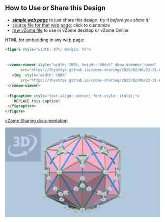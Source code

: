 
## How to Use or Share this Design

 - [***simple web page***](<https://ThynStyx.github.io/vzome-sharing/2025/02/06/22-31-09-Truncated-Dodecahedron/>) to just share this design; *try it before you share it!*
 - [source file for that web page](<https://github.com/ThynStyx/vzome-sharing/edit/main/2025/02/06/22-31-09-Truncated-Dodecahedron/index.md>); click to customize
 - [raw vZome file](<https://raw.githubusercontent.com/ThynStyx/vzome-sharing/main/2025/02/06/22-31-09-Truncated-Dodecahedron/Truncated-Dodecahedron.vZome>) to use in vZome desktop or vZome Online
 
 HTML for embedding in any web page:
 ```html
<figure style="width: 87%; margin: 5%">
  
  
  <vzome-viewer style="width: 100%; height: 60dvh" show-scenes='named'
        src="https://ThynStyx.github.io/vzome-sharing/2025/02/06/22-31-09-Truncated-Dodecahedron/Truncated-Dodecahedron.vZome" >
    <img  style="width: 100%"
        src="https://ThynStyx.github.io/vzome-sharing/2025/02/06/22-31-09-Truncated-Dodecahedron/Truncated-Dodecahedron.png" >
  </vzome-viewer>

  <figcaption style="text-align: center; font-style: italic;">
     REPLACE this caption!
  </figcaption>
</figure>

 ```

[vZome Sharing documentation](https://vzome.github.io/vzome/sharing.html#how-it-works)

![Image](<Truncated-Dodecahedron.png>)

